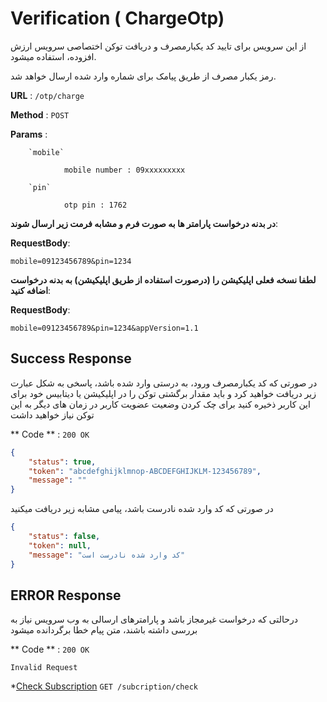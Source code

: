 
# Verification ( ChargeOtp)

از این سرویس برای تایید کد یکبارمصرف و دریافت توکن اختصاصی سرویس ارزش افزوده، استفاده میشود.

رمز یکبار مصرف از طریق پیامک برای شماره وارد شده ارسال خواهد شد.

**URL** : `/otp/charge`


**Method** : `POST`


**Params** : 
        
        `mobile`
        
                mobile number : 09xxxxxxxxx
        
        `pin`
        
                otp pin : 1762
        
**در بدنه درخواست پارامتر ها به صورت فرم و مشابه فرمت زیر ارسال شوند**:

**RequestBody**: 

```
mobile=09123456789&pin=1234

```

**لطفا نسخه فعلی اپلیکیشن را (درصورت استفاده از طریق اپلیکیشن) به بدنه درخواست اضافه کنید**:

**RequestBody**: 

```
mobile=09123456789&pin=1234&appVersion=1.1

```


## Success Response

در صورتی که کد یکبارمصرف ورود، به درستی وارد شده باشد، پاسخی به شکل عبارت زیر دریافت خواهید کرد
و باید مقدار برگشتی توکن را در اپلیکیشن یا دیتابیس خود برای این کاربر ذخیره کنید
برای چک کردن وضعیت عضویت کاربر در زمان های دیگر به این توکن نیاز خواهید داشت


** Code ** : `200 OK`


```json
{
    "status": true,
    "token": "abcdefghijklmnop-ABCDEFGHIJKLM-123456789",
    "message": ""
}
```

در صورتی که کد وارد شده نادرست باشد، پیامی مشابه زیر دریافت میکنید


```json
{
    "status": false,
    "token": null,
    "message": "کد وارد شده نادرست است"
}
```

## ERROR Response

درحالتی که درخواست غیرمجاز باشد و پارامترهای ارسالی به وب سرویس نیاز به بررسی داشته باشند، متن پیام خطا برگردانده میشود

** Code ** : `200 OK`

`Invalid Request`



*[Check Subscription](checkSub.md) `GET /subcription/check`

